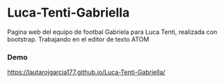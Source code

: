 # Luca-Tenti-Gabriella
Pagina web del equipo de footbal Gabriela para Luca Tenti, realizada con bootstrap. Trabajando en el editor de texto ATOM

### Demo
https://lautarojgarcia177.github.io/Luca-Tenti-Gabriella/
